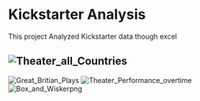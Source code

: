 # Kickstarter Analysis
This project Analyzed Kickstarter data though excel 

![Theater_all_Countries](https://user-images.githubusercontent.com/79609464/159073536-e2a5049e-41ba-4d93-8f5c-7cba32108c54.png)
---
![Great_Britian_Plays](https://user-images.githubusercontent.com/79609464/159072737-bf9dff9d-7cf6-4bfb-bebc-8931026a02ed.png)
![Theater_Performance_overtime](https://user-images.githubusercontent.com/79609464/159072756-58bcd6d8-6df6-4b98-9f68-daf118e7cec0.png)
![Box_and_Wiskerpng](https://user-images.githubusercontent.com/79609464/159072538-5b837207-3e25-404c-99d0-00125b09428d.png)

